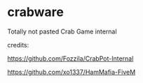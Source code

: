 # crabware

Totally not pasted Crab Game internal


credits:

https://github.com/Fozzila/CrabPot-Internal

https://github.com/xo1337/HamMafia-FiveM
